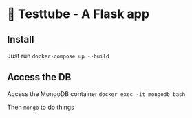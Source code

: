 # 🧪 Testtube - A Flask app

## Install

Just run ```docker-compose up --build```

## Access the DB

Access the MongoDB container ```docker exec -it mongodb bash```

Then ```mongo``` to do things